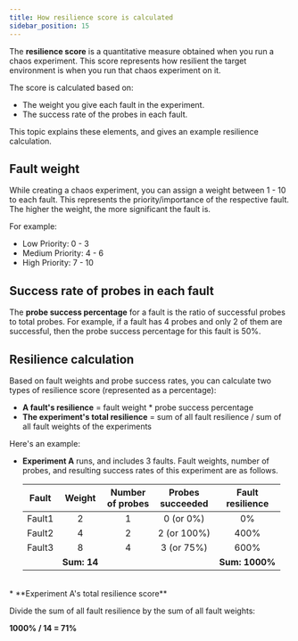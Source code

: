 ```yaml
---
title: How resilience score is calculated
sidebar_position: 15
---
```


The **resilience score** is a quantitative measure obtained when you run a chaos experiment. This score represents how resilient the target environment is when you run that chaos experiment on it.

The score is calculated based on:

* The weight you give each fault in the experiment.
* The success rate of the probes in each fault.

This topic explains these elements, and gives an example resilience calculation.

## Fault weight

While creating a chaos experiment, you can assign a weight between 1 - 10 to each fault. This represents the priority/importance of the respective fault. The higher the weight, the more significant the fault is.

For example:

- Low Priority: 0 - 3
- Medium Priority: 4 - 6
- High Priority: 7 - 10

## Success rate of probes in each fault

The **probe success percentage** for a fault is the ratio of successful probes to total probes. For example, if a fault has 4 probes and only 2 of them are successful, then the probe success percentage for this fault is 50%.

## Resilience calculation

Based on fault weights and probe success rates, you can calculate two types of resilience score (represented as a percentage):

* **A fault's resilience** = fault weight * probe success percentage<br />
* **The experiment's total resilience** = sum of all fault resilience / sum of all fault weights of the experiments

Here's an example:

* **Experiment A** runs, and includes 3 faults. Fault weights, number of probes, and resulting success rates of this experiment are as follows.

   | Fault | Weight | Number<br />of probes | Probes<br />succeeded | Fault<br />resilience |
   |:----:|:---:|:---:|:-------:|:-------:|
   | Fault1 | 2 | 1 | 0 (or 0%) | 0%    | 
   | Fault2 | 4 | 2 | 2 (or 100%) | 400%  | 
   | Fault3 | 8 | 4 | 3 (or 75%) | 600%   | 
   |        | **Sum: 14** |  |    | **Sum: 1000%**   |  
<br />
* **Experiment A's total resilience score** 

   Divide the sum of all fault resilience by the sum of all fault weights:

   **1000% / 14 = 71%**

